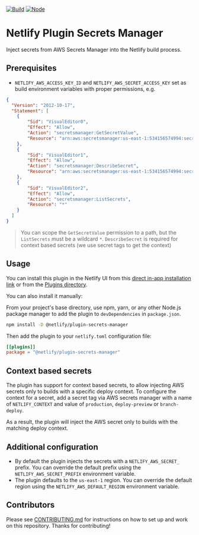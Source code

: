 [![Build](https://github.com/netlify-labs/netlify-plugin-secrets-manager/workflows/Build/badge.svg)](https://github.com/netlify-labs/netlify-plugin-secrets-manager/actions)
[![Node](https://img.shields.io/node/v/@netlify/plugin-secrets-manager.svg?logo=node.js)](https://www.npmjs.com/package/@netlify/plugin-secrets-manager)

# Netlify Plugin Secrets Manager

Inject secrets from AWS Secrets Manager into the Netlify build process.

## Prerequisites

- `NETLIFY_AWS_ACCESS_KEY_ID` and `NETLIFY_AWS_SECRET_ACCESS_KEY` set as build environment variables with proper
  permissions, e.g.

```json
{
  "Version": "2012-10-17",
  "Statement": [
    {
        "Sid": "VisualEditor0",
        "Effect": "Allow",
        "Action": "secretsmanager:GetSecretValue",
        "Resource": "arn:aws:secretsmanager:us-east-1:534156574994:secret:netlify/plugin/*"
    },
    {
        "Sid": "VisualEditor1",
        "Effect": "Allow",
        "Action": "secretsmanager:DescribeSecret",
        "Resource": "arn:aws:secretsmanager:us-east-1:534156574994:secret:netlify/plugin/*"
    },
    {
        "Sid": "VisualEditor2",
        "Effect": "Allow",
        "Action": "secretsmanager:ListSecrets",
        "Resource": "*"
    }
  ]
}
```

> You can scope the `GetSecretValue` permission to a path, but the `ListSecrets` must be a wildcard `*`.
> `DescribeSecret` is required for context based secrets (we use secret tags to get the context)

## Usage

You can install this plugin in the Netlify UI from this
[direct in-app installation link](https://app.netlify.com/plugins/@netlify/plugin-secrets-manager/install) or from the
[Plugins directory](https://app.netlify.com/plugins).

You can also install it manually:

From your project's base directory, use npm, yarn, or any other Node.js package manager to add the plugin to
`devDependencies` in `package.json`.

```bash
npm install -D @netlify/plugin-secrets-manager
```

Then add the plugin to your `netlify.toml` configuration file:

```toml
[[plugins]]
package = "@netlify/plugin-secrets-manager"
```

## Context based secrets

The plugin has support for context based secrets, to allow injecting AWS secrets only to builds with a specific deploy context.
To configure the context for a secret, add a secret tag via AWS secrets manager with a name of `NETLIFY_CONTEXT` and value of `production`, `deploy-preview` or `branch-deploy`.

As a result, the plugin will inject the AWS secret only to builds with the matching deploy context.

## Additional configuration

- By default the plugin injects the secrets with a `NETLIFY_AWS_SECRET_` prefix. You can override the default prefix
  using the `NETLIFY_AWS_SECRET_PREFIX` environment variable.
- The plugin defaults to the `us-east-1` region. You can override the default region using the
  `NETLIFY_AWS_DEFAULT_REGION` environment variable.

## Contributors

Please see [CONTRIBUTING.md](./CONTRIBUTING.md) for instructions on how to set up and work on this repository. Thanks
for contributing!
